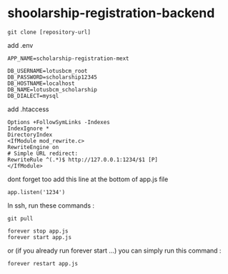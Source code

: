 # shoolarship-registration-backend

```
git clone [repository-url]
```

add .env
```
APP_NAME=scholarship-registration-mext

DB_USERNAME=lotusbcm_root
DB_PASSWORD=scholarship12345
DB_HOSTNAME=localhost
DB_NAME=lotusbcm_scholarship
DB_DIALECT=mysql
```

add .htaccess
```
Options +FollowSymLinks -Indexes
IndexIgnore *
DirectoryIndex
<IfModule mod_rewrite.c>
RewriteEngine on
# Simple URL redirect:
RewriteRule ^(.*)$ http://127.0.0.1:1234/$1 [P]
</IfModule>
```

dont forget too add this line at the bottom of app.js file
```
app.listen('1234')
```

In ssh, run these commands :
```
git pull
```

```
forever stop app.js
forever start app.js
```

or (if you already run forever start ...) you can simply run this command :
```
forever restart app.js
```
